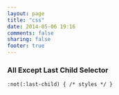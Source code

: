 ```yaml
---
layout: page
title: "css"
date: 2014-05-06 19:16
comments: false
sharing: false
footer: true
---
```


### All Except Last Child Selector
```
:not(:last-child) { /* styles */ }
```


